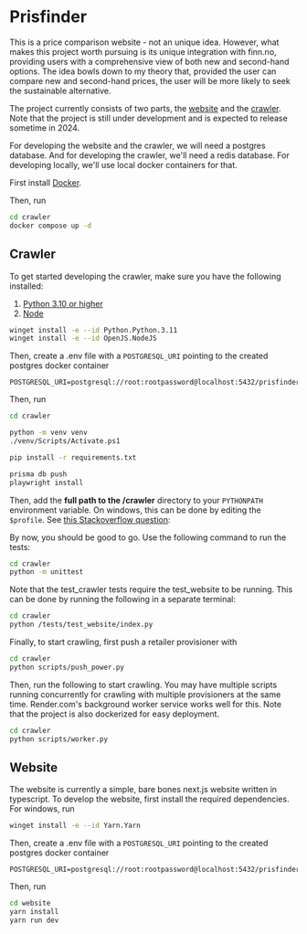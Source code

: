 # Prisfinder

This is a price comparison website - not an unique idea. However, what makes this project worth pursuing is its unique integration with finn.no, providing users with a comprehensive view of both new and second-hand options. The idea bowls down to my theory that, provided the user can compare new and second-hand prices, the user will be more likely to seek the sustainable alternative.

The project currently consists of two parts, the [website](#website) and the [crawler](#crawler). Note that the project is still under development and is expected to release sometime in 2024.

For developing the website and the crawler, we will need a postgres database. And for developing the crawler, we'll need a redis database. For developing locally, we'll use local docker containers for that.

First install [Docker](https://www.docker.com/products/docker-desktop/).

Then, run

```bash
cd crawler
docker compose up -d
```

## Crawler

To get started developing the crawler, make sure you have the following installed:

1. [Python 3.10 or higher](https://www.python.org/downloads/)
2. [Node](https://nodejs.org/en/download)

```Bash
winget install -e --id Python.Python.3.11
winget install -e --id OpenJS.NodeJS
```

Then, create a .env file with a `POSTGRESQL_URI` pointing to the created postgres docker container

```
POSTGRESQL_URI=postgresql://root:rootpassword@localhost:5432/prisfinder
```

Then, run

```Bash
cd crawler

python -m venv venv
./venv/Scripts/Activate.ps1

pip install -r requirements.txt

prisma db push
playwright install
```

Then, add the **full path to the /crawler** directory to your `PYTHONPATH` environment variable. On windows, this can be done by editing the `$profile`. See [this Stackoverflow question](https://stackoverflow.com/questions/714877/setting-windows-powershell-environment-variables):

By now, you should be good to go. Use the following command to run the tests:

```Bash
cd crawler
python -m unittest
```

Note that the test_crawler tests require the test_website to be running. This can be done by running the following in a separate terminal:

```bash
cd crawler
python /tests/test_website/index.py
```

Finally, to start crawling, first push a retailer provisioner with

```Bash
cd crawler
python scripts/push_power.py
```

Then, run the following to start crawling. You may have multiple scripts running concurrently for crawling with multiple provisioners at the same time. Render.com's background worker service works well for this. Note that the project is also dockerized for easy deployment.

```Bash
cd crawler
python scripts/worker.py
```

## Website

The website is currently a simple, bare bones next.js website written in typescript. To develop the website, first install the required dependencies. For windows, run

```bash
winget install -e --id Yarn.Yarn
```

Then, create a .env file with a `POSTGRESQL_URI` pointing to the created postgres docker container

```
POSTGRESQL_URI=postgresql://root:rootpassword@localhost:5432/prisfinder
```

Then, run

```bash
cd website
yarn install
yarn run dev
```

